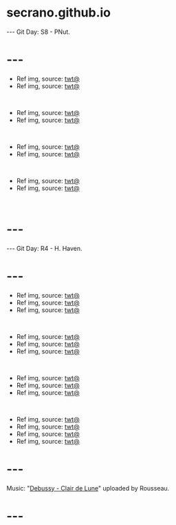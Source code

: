 # secrano.github.io

--- Git Day: S8 - PNut.

# ---

- Ref img, source: [twt@](https://x.com/DanKantori/status/1853407357012746460)
- Ref img, source: [twt@](https://x.com/kitirna/status/1853180396629819620)

<br/>

- Ref img, source: [twt@](https://x.com/IsabellaMDeLuca/status/1853442073401201030)
- Ref img, source: [twt@](https://x.com/SunhiLegend/status/1853491610727698563)

<br/>

- Ref img, source: [twt@](https://x.com/Rainmaker1973/status/1853361855311270312)
- Ref img, source: [twt@](https://x.com/khyleri/status/1853478071594336498)

<br/>

- Ref img, source: [twt@](https://x.com/LuffyDram/status/1853134840180167039)
- Ref img, source: [twt@](https://x.com/spoopyone/status/1853199953377550621)

<br/>

# ---

--- Git Day: R4 - H. Haven.

# --- 

- Ref img, source: [twt@](https://x.com/AiartYasshy/status/1852848164153257990)
- Ref img, source: [twt@](https://x.com/rosuuri/status/1853215402475569282)
- Ref img, source: [twt@](https://x.com/Hare_Zzv/status/1853148872941662488)

<br/>

- Ref img, source: [twt@](https://x.com/LindyTasteful/status/1853140149657334190)
- Ref img, source: [twt@](https://x.com/liiiillliiil/status/1853195450305888396)
- Ref img, source: [twt@](https://x.com/ai_anime_mia/status/1853336103916597561)

<br/>

- Ref img, source: [twt@](https://x.com/Hanabunny_cos/status/1853040723911655806)
- Ref img, source: [twt@](https://x.com/LoganRoger51458/status/1852965822328631324)
- Ref img, source: [twt@](https://x.com/heretikka/status/1853243974133096744)

<br/>

- Ref img, source: [twt@](https://x.com/SetsuManga2/status/1853225929952342274)
- Ref img, source: [twt@](https://x.com/PhmHongVy307/status/1852692345705410995)
- Ref img, source: [twt@](https://x.com/AMAZlNGNATURE/status/1853032964201836630)
- Ref img, source: [twt@](https://x.com/Promithean11/status/1853122531147784257)

# ---
Music: "[Debussy - Clair de Lune](https://www.youtube.com/watch?v=WNcsUNKlAKw)" uploaded by Rousseau.
# ---
